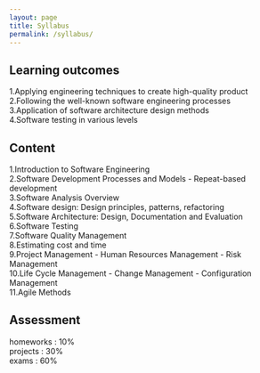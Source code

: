 ```yaml
---
layout: page
title: Syllabus
permalink: /syllabus/
---
```


<h2>Learning outcomes</h2>
<p>
1.Applying engineering techniques to create high-quality product<br>
2.Following the well-known software engineering processes<br>
3.Application of software architecture design methods<br>
4.Software testing in various levels<br>
</p>

<h2>Content</h2>
<p>
1.Introduction to Software Engineering<br>
2.Software Development Processes and Models - Repeat-based development<br>
3.Software Analysis Overview<br>
4.Software design: Design principles, patterns, refactoring<br>
5.Software Architecture: Design, Documentation and Evaluation<br>
6.Software Testing<br>
7.Software Quality Management<br>
8.Estimating cost and time<br>
9.Project Management - Human Resources Management - Risk Management<br>
10.Life Cycle Management - Change Management - Configuration Management<br>
11.Agile Methods<br>
</p>

<h2>Assessment</h2>
<p>
homeworks  : 10%<br>
projects : 30%<br>
exams : 60%<br>
</p>
